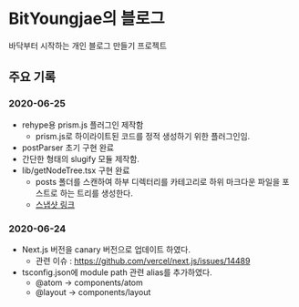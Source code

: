 # BitYoungjae의 블로그

바닥부터 시작하는 개인 블로그 만들기 프로젝트

## 주요 기록

### 2020-06-25

- rehype용 prism.js 플러그인 제작함
  - prism.js로 하이라이트된 코드를 정적 생성하기 위한 플러그인임.
- postParser 초기 구현 완료
- 간단한 형태의 slugify 모듈 제작함.
- lib/getNodeTree.tsx 구현 완료
  - posts 폴더를 스캔하여 하부 디렉터리를 카테고리로 하위 마크다운 파일을 포스트로 하는 트리를 생성한다.
  - [스냅샷 링크](tests/testPosts.snapshot.json)

### 2020-06-24

- Next.js 버전을 canary 버전으로 업데이트 하였다.
  - 관련 이슈 : <https://github.com/vercel/next.js/issues/14489>
- tsconfig.json에 module path 관련 alias를 추가하였다.
  - @atom -> components/atom
  - @layout -> components/layout
